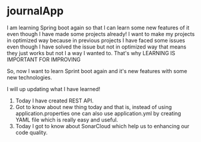 # journalApp

I am learning Spring boot again so that I can learn some new features of it even though I have made some projects already! I want to make my projects in optimized way because in previous projects I have faced some issues even though I have solved the issue but not in optimized way that means they just works but not I a way I wanted to. That's why LEARNING IS IMPORTANT FOR IMPROVING

So, now I want to learn Sprint boot again and it's new features with some new technologies.

I will up updating what I have learned!
1. Today I have created REST API.
2. Got to know about new thing today and that is, instead of using application.properties one can also use application.yml by creating YAML file which is really easy and useful.
3. Today I got to know about SonarCloud which help us to enhancing our code quality.
